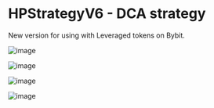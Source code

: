 # HPStrategyV6 - DCA strategy

New version for using with Leveraged tokens on Bybit.

![image](https://github.com/mkajnar/HighProfitStrategy/assets/5566514/f493a912-4dae-4cd6-b4bc-b77cca38b572)

![image](https://github.com/mkajnar/HighProfitStrategy/assets/5566514/6d9c1240-9c30-4134-b60b-158dcd892fa9)


![image](https://github.com/mkajnar/HighProfitStrategy/assets/5566514/75fbe155-05b1-458d-abc0-bad3083db83a)

![image](https://github.com/mkajnar/HighProfitStrategy/assets/5566514/a944d533-e380-4ed1-8944-005876ef9bca)




